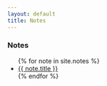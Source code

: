 ```yaml
---
layout: default
title: Notes
---
```


### Notes
<ul>
  {% for note in site.notes %}
    <li>
      <a href="{{ note.url }}">{{ note.title }}</a>
    </li>
  {% endfor %}
</ul>

